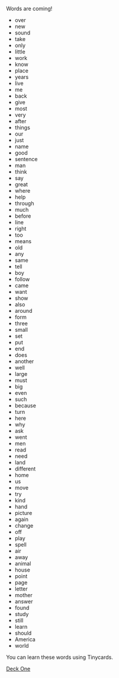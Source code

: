 Words are coming!

- over
- new
- sound
- take
- only
- little
- work
- know
- place
- years
- live
- me
- back
- give
- most
- very
- after
- things
- our
- just
- name
- good
- sentence
- man
- think
- say
- great
- where
- help
- through
- much
- before
- line
- right
- too
- means
- old
- any
- same
- tell
- boy
- follow
- came
- want
- show
- also
- around
- form
- three
- small
- set
- put
- end
- does
- another
- well
- large
- must
- big
- even
- such
- because
- turn
- here
- why
- ask
- went
- men
- read
- need
- land
- different
- home
- us
- move
- try
- kind
- hand
- picture
- again
- change
- off
- play
- spell
- air
- away
- animal
- house
- point
- page
- letter
- mother
- answer
- found
- study
- still
- learn
- should
- America
- world

You can learn these words using Tinycards.

[Deck One](https://tiny.cards/decks/KLF2ZwHk/fry-list-three)
